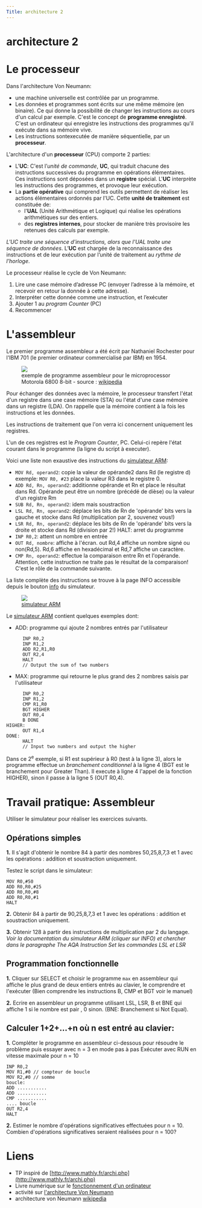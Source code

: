 ```yaml
---
Title: architecture 2
---
```


# architecture 2
# Le processeur
Dans l'architecture Von Neumann:

* une machine universelle est contrôlée par un programme.
* Les données et programmes sont écrits sur une même mémoire (en binaire). Ce qui donne la possibilité de changer les instructions au cours d'un calcul par exemple. C'est le concept de **programme enregistré**. C'est un ordinateur qui enregistre les instructions des programmes qu'il exécute dans sa mémoire vive.
* Les instructions sontexecutée de manière séquentielle, par un **processeur**.

L'architecture d'un **processeur** (CPU) comporte 2 parties: 

* L'**UC**: C'est l’*unité de commande*, **UC**, qui traduit chacune des instructions successives du programme en opérations élémentaires. Ces instructions sont déposées dans un **registre** spécial.  L'**UC** interprète les instructions des programmes, et provoque leur exécution.
* La **partie opérative** qui comprend les outils permettent de réaliser les actions élémentaires ordonnés par l'UC. Cette **unité de traitement** est constituée de:
  * l'**UAL** (Unité Arithmétique et Logique) qui réalise les opérations arithmétiques sur des entiers.
  * des **registres internes**, pour stocker de manière très provisoire les retenues des calculs par exemple.

*L'UC traite une séquence d'instructions, alors que l'UAL traite une séquence de données*. L’**UC** est chargée de la reconnaissance des instructions et de leur exécution par l’unité de traitement au *rythme de l’horloge*.

Le processeur réalise le cycle de Von Neumann:

1. Lire une case mémoire d’adresse PC (envoyer l’adresse à la mémoire, et recevoir en retour la donnée à cette adresse).
2. Interpréter cette donnée comme une instruction, et l’exécuter
3. Ajouter 1 au *program Counter* (PC)
4. Recommencer

# L'assembleur
Le premier programme assembleur a été écrit par Nathaniel Rochester pour l'IBM 701 (le premier ordinateur commercialisé par IBM) en 1954.

<figure>
  <img src="../images/archi6.png">
<figcaption>exemple de programme assembleur pour  le microprocessor Motorola 6800 8-bit  - source : <a href="https://fr.wikipedia.org/wiki/Assembleur">wikipedia</a></figcaption>
</figure>


Pour échanger des données avec la mémoire, le processeur transfert l'état d'un registre dans une case mémoire (STA) ou l'état d'une case mémoire dans un registre (LDA). On rappelle que la mémoire contient à la fois les instructions et les données.

Les instructions de traitement que l'on verra ici concernent uniquement les registres. 

L'un de ces registres est le *Program Counter*, PC. Celui-ci repère l'état courant dans le programme (la ligne du script à executer).

Voici une liste non exaustive des instructions du <a href="" target=blank>simulateur ARM</a>:

* `MOV Rd, operand2`: copie la valeur de opérande2 dans Rd (le registre d)<br>
exemple: `MOV R0, #23` place la valeur R3 dans le registre 0.
* `ADD Rd, Rn, operand2`: additionne opérande et Rn et place le résultat dans Rd. Opérande peut être un nombre (précédé de dièse) ou la valeur d'un registre Rm
* `SUB Rd, Rn, operand2`: idem mais soustraction
* `LSL Rd, Rn, operand2`: déplace les bits de Rn de 'opérande' bits vers la gauche et stocke dans Rd (multiplication par 2, souvenez vous!)
* `LSR Rd, Rn, operand2`: déplace les bits de Rn de 'opérande' bits vers la droite et stocke dans Rd (division par 2!)
HALT: arret du programme
* `INP R0,2`: attent un nombre en entrée
* `OUT Rd, nombre`: affiche à l'écran. out Rd,4 affiche un nombre signé ou non(Rd,5). Rd,6 affiche en hexadécimal et Rd,7 affiche un caractère.
* `CMP Rn, operand2`: effectue la comparaison entre Rn et l'opérande. Attention, cette instruction ne traite pas le résultat de la comparaison! C'est le rôle de la commande suivante.<br>

La liste complète des instructions se trouve à la page INFO accessible depuis le bouton [info](https://www.peterhigginson.co.uk/AQA/info.html) du simulateur.

<figure><a href="" target=blank>
  <img src="../images/ARM.png">
  <figcaption>simulateur ARM</figcaption></a>

</figure>

Le <a href="" target=blank>simulateur ARM</a> contient quelques exemples dont:

* ADD: programme qui ajoute 2 nombres entrés par l'utilisateur

```
      INP R0,2
      INP R1,2
      ADD R2,R1,R0
      OUT R2,4
      HALT
      // Output the sum of two numbers
```

* MAX: programme qui retourne le plus grand des 2 nombres saisis par l'utilisateur

```
      INP R0,2
      INP R1,2
      CMP R1,R0
      BGT HIGHER
      OUT R0,4
      B DONE
HIGHER:
      OUT R1,4
DONE:
      HALT
      // Input two numbers and output the higher
```

Dans ce 2<sup>e</sup> exemple, si R1 est supérieur à R0 (test à la ligne 3), alors le programme effectue un *branchement conditionnel* à la ligne 4 (BGT est le branchement pour Greater Than). Il execute à ligne 4 l'appel de la fonction HIGHER), sinon il passe à la ligne 5 (OUT R0,4).

# Travail pratique: Assembleur
Utiliser le simulateur pour réaliser les exercices suivants.

## Opérations simples
**1.** Il s'agit d'obtenir le nombre 84 à partir des nombres 50,25,8,7,3 et 1 avec les opérations : addition et soustraction uniquement.

Testez le script dans le simulateur:

```
MOV R0,#50
ADD R0,R0,#25
ADD R0,R0,#8
ADD R0,R0,#1
HALT
```

**2.** Obtenir 84 à partir de 90,25,8,7,3 et 1 avec les opérations : addition et soustraction uniquement.

**3.** Obtenir 128 à partir des instructions de multiplication par 2 du langage. *Voir la documentation du simulateur ARM (cliquer sur INFO) et chercher dans le paragraphe The AQA Instruction Set les commandes LSL et LSR*

## Programmation fonctionnelle
**1.** Cliquer sur SELECT et choisir le programme `max` en assembleur qui affiche le plus grand de deux entiers entrés au clavier, le comprendre et l'exécuter (Bien comprendre les instructions B, CMP et BGT voir le manuel)

**2.** Ecrire en assembleur un programme utilisant LSL, LSR, B et BNE qui affiche 1 si le nombre est pair , 0 sinon. (BNE: Branchement si Not Equal).

## Calculer 1+2+...+n où n est entré au clavier:
**1.** Compléter le programme en assembleur ci-dessous pour résoudre le problème puis essayer avec n = 3 en mode pas à pas
Exécuter avec RUN en vitesse maximale pour n = 10

```
INP R0,2
MOV R1,#0 // compteur de boucle
MOV R2,#0 // somme 
boucle:
ADD ...........
ADD ...........
CMP ...........
.... boucle
OUT R2,4
HALT
```

**2.** Estimer le nombre d'opérations significatives effectuées pour n = 10. Combien d'opérations significatives seraient réalisées pour n = 100?

<!--
Supposons qu'il existe 2 registres, A et B: Les deux opérations qui s'appellent le stockage (**STA**) et le chargement (**LDA**) du contenu d'une case mémoire dans le registre A (ST pour STore, LD pour LoaD). Il y a bien entendu des opérations similaires pour le registre B (**STB** et **LDB**).

Une autre opération que peut exécuter le processeur est l'addition du contenu du registre A et du contenu du registre B. Et le résultat de l'opération peut être stocké dans le registre A (**ADD A**) ou dans le registre B (**ADD B**). De même, **DEC A** décrémente la valeur contenue dans le registre A, c'est-à-dire soustrait 1 à la valeur contenue dans le registre A et stocke la valeur ainsi obtenue dans le registre A et DEC B réalise le même calcul sur la valeur contenue dans le registre B.

*Exemple:* 

* LDA 7 <=> charger dans la registre A le contenu de la case mémoire n°7.
* LDB 8
* ADD A <=> ajouter le contenu des registres A et B et mettre le résultat dans le registre A
* STA 11 <=> mettre le contenu du registre A dans la case 11.

on pourrait exprimer le programme ci-dessus en binaire en décidant par exemple que l'instruction LDA s'écrit 0, l'instruction LDB s'écrit 1, l'instruction STA s'écrit 2, l'instruction STB s'écrit 3 et l'instruction ADD s'écrit 4, DEC s'écrit 5. A s'écrit 0 et B s'écrit 1. 

Supposons que l'adresse de la première donnée de ce programme en mémoire soit le n°100, on a la suite d'instructions entre les cases mémoires 100 et 107: 0,7,1,8,4,0,2,11

Le processeur doit donc disposer d'un registre appelé *compteur de programme*, PC, qui débute à 100, et qui est incrémenté de 2 après chaque instruction.

A chaque nouvelle instruction, l'**UC** du processeur charge le contenu des cases mémoires d'adresses PC et PC + 1 dans des registres. Son **UAL** décode (operation + argument) et execute:

Par exemple, pour la séquence précédente, les codes **0 et 7** correspondent à l'opération et la donnée pour la première instruction. (LDA 7). Puis viennent **1 et 8**, correspondant à LDB 8, ...etc.

*Tests et branchements:*  Deux instructions supplémentaires seront nécessaires:

**JMP** (jump) suivi de l'argument n charge le nombre n dans le registre PC : sert à détourner le programme de sa route et le forcer à continuer son exécution à l'adresse n. 

**JMZ** (jump if zero): effectue un saut si le contenu du registre A est 0, permet de faire des tests. On ajoute enfin l'instruction END, qui termine le programme. En langage machine, on suppose que JMP s'écrit 6. JMPZ s'écrit 7. END s'écrit 8 avec un argument puisqu'il en faut un : 0.

**JMN** et **JMP** suivi de l'argument n, effectuent un saut si le contenu du registre A est négatif (JMN) ou positif (JMP).

Pour construire une boucle ou un test avec ces nouvelles instructions, il faut tout d'abord trouver une façon de traduire la condition du test ou la condition d'arrêt de la boucle par un test d'égalité à zéro.
-->


# Liens
* TP inspiré de [http://www.mathly.fr/archi.php](http://www.mathly.fr/archi.php)
* Livre numérique sur le [fonctionnement d'un ordinateur](https://fr.wikibooks.org/wiki/Fonctionnement_d%27un_ordinateur)
* activité sur [l'architecture Von Neumann](http://nsi4noobs.fr/IMG/pdf/e1_1nsi_architecture_von_neumann.pdf)
* architecture von Neumann [wikipedia](https://fr.wikipedia.org/wiki/Architecture_de_von_Neumann)
